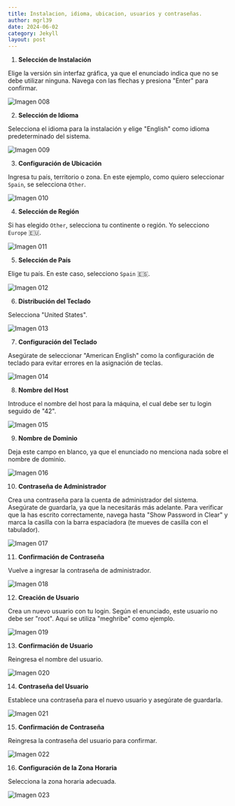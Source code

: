 ```yaml
---
title: Instalacion, idioma, ubicacion, usuarios y contraseñas.
author: mgrl39
date: 2024-06-02
category: Jekyll
layout: post
---
```


1. **Selección de Instalación**  

Elige la versión sin interfaz gráfica, ya que el enunciado indica que no se debe utilizar ninguna. Navega con las flechas y presiona "Enter" para confirmar.

![Imagen 008](https://raw.githubusercontent.com/mgrl39/Born2BeRoot/main/steps/b2br_img_008.png)

2. **Selección de Idioma**  
 
Selecciona el idioma para la instalación y elige "English" como idioma predeterminado del sistema.

![Imagen 009](https://raw.githubusercontent.com/mgrl39/Born2BeRoot/main/steps/b2br_img_009.png)

3. **Configuración de Ubicación**  

Ingresa tu país, territorio o zona. En este ejemplo, como quiero seleccionar `Spain`, se selecciona `Other`.

![Imagen 010](https://raw.githubusercontent.com/mgrl39/Born2BeRoot/main/steps/b2br_img_010.png)

4. **Selección de Región**  

Si has elegido `Other`, selecciona tu continente o región. Yo selecciono `Europe` 🇪🇺.

![Imagen 011](https://raw.githubusercontent.com/mgrl39/Born2BeRoot/main/steps/b2br_img_011.png)

5. **Selección de País**  

Elige tu país. En este caso, selecciono `Spain` 🇪🇸.

![Imagen 012](https://raw.githubusercontent.com/mgrl39/Born2BeRoot/main/steps/b2br_img_012.png)

6. **Distribución del Teclado**  

Selecciona "United States".

![Imagen 013](https://raw.githubusercontent.com/mgrl39/Born2BeRoot/main/steps/b2br_img_013.png)

7. **Configuración del Teclado**  

Asegúrate de seleccionar "American English" como la configuración de teclado para evitar errores en la asignación de teclas. 

![Imagen 014](https://raw.githubusercontent.com/mgrl39/Born2BeRoot/main/steps/b2br_img_014.png)

8. **Nombre del Host**  

Introduce el nombre del host para la máquina, el cual debe ser tu login seguido de "42". 

![Imagen 015](https://raw.githubusercontent.com/mgrl39/Born2BeRoot/main/steps/b2br_img_015.png)

9. **Nombre de Dominio**  

Deja este campo en blanco, ya que el enunciado no menciona nada sobre el nombre de dominio.

![Imagen 016](https://raw.githubusercontent.com/mgrl39/Born2BeRoot/main/steps/b2br_img_016.png)

10. **Contraseña de Administrador**  

Crea una contraseña para la cuenta de administrador del sistema. Asegúrate de guardarla, ya que la necesitarás más adelante. Para verificar que la has escrito correctamente, navega hasta "Show Password in Clear" y marca la casilla con la barra espaciadora (te mueves de casilla con el tabulador).

![Imagen 017](https://raw.githubusercontent.com/mgrl39/Born2BeRoot/main/steps/b2br_img_017.png)

11. **Confirmación de Contraseña**  

Vuelve a ingresar la contraseña de administrador.

![Imagen 018](https://raw.githubusercontent.com/mgrl39/Born2BeRoot/main/steps/b2br_img_018.png)

12. **Creación de Usuario**  

Crea un nuevo usuario con tu login. Según el enunciado, este usuario no debe ser "root". Aquí se utiliza "meghribe" como ejemplo.

![Imagen 019](https://raw.githubusercontent.com/mgrl39/Born2BeRoot/main/steps/b2br_img_019.png)

13. **Confirmación de Usuario**  

Reingresa el nombre del usuario.

![Imagen 020](https://raw.githubusercontent.com/mgrl39/Born2BeRoot/main/steps/b2br_img_020.png)

14. **Contraseña del Usuario**  

Establece una contraseña para el nuevo usuario y asegúrate de guardarla.

![Imagen 021](https://raw.githubusercontent.com/mgrl39/Born2BeRoot/main/steps/b2br_img_021.png)

15. **Confirmación de Contraseña**  

Reingresa la contraseña del usuario para confirmar.

![Imagen 022](https://raw.githubusercontent.com/mgrl39/Born2BeRoot/main/steps/b2br_img_022.png)

16. **Configuración de la Zona Horaria**  

Selecciona la zona horaria adecuada.

![Imagen 023](https://raw.githubusercontent.com/mgrl39/Born2BeRoot/main/steps/b2br_img_023.png)
